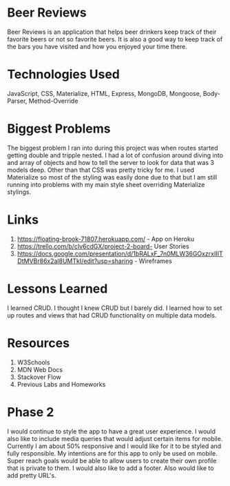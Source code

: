 # Beer Reviews
Beer Reviews is an application that helps beer drinkers keep track of their favorite beers or not so favorite beers. It is also a good way to keep track of the bars you have visited and how you enjoyed your time there. 

# Technologies Used 

JavaScript, CSS, Materialize, HTML, Express, MongoDB, Mongoose, Body-Parser, Method-Override

# Biggest Problems 

The biggest problem I ran into during this project was when routes started getting double and tripple nested. I had a lot of confusion around diving into and array of objects and how to tell the server to look for data that was 3 models deep. Other than that CSS was pretty tricky for me. I used Materialize so most of the styling was easily done due to that but I am still running into problems with my main style sheet overriding Materialize stylings. 

# Links 

1. https://floating-brook-71807.herokuapp.com/ - App on Heroku
2. https://trello.com/b/cIv6cdGX/project-2-board- User Stories 
3. https://docs.google.com/presentation/d/1bRALxF_7n0MLW36GOxzrxIIITDtMVBr86x2al8UMTkI/edit?usp=sharing - Wireframes 

# Lessons Learned 
I learned CRUD. I thought I knew CRUD but I barely did. I learned how to set up routes and views that had CRUD functionality on multiple data models. 

# Resources 
1. W3Schools 
2. MDN Web Docs 
3. Stackover Flow 
4. Previous Labs and Homeworks 

# Phase 2 
I would continue to style the app to have a great user experience. I would also like to include media queries that would adjust certain items for mobile. Currently I am about 50% responsive and I would like for it to be styled and fully responsible. My intentions are for this app to only be used on mobile. Super reach goals would be able to allow users to create their own profile that is private to them. I would also like to add a footer. Also would like to add pretty URL's.